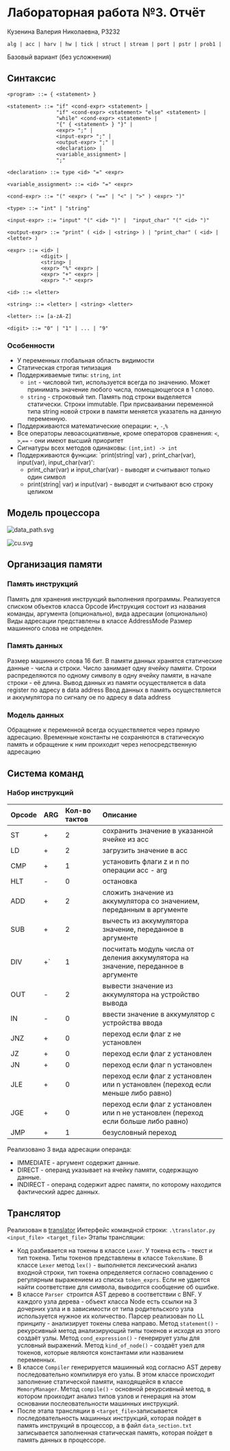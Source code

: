 # Лабораторная работа №3. Отчёт

Кузенина Валерия Николаевна, P3232

`alg | acc | harv | hw | tick | struct | stream | port | pstr | prob1 |`

Базовый вариант (без усложнения)
## Синтаксис
``` ebnf
<program> ::= { <statement> }

<statement> ::= "if" <cond-expr> <statement> |
                "if" <cond-expr> <statement> "else" <statement> |
                "while" <cond-expr> <statement> |
                "{" { <statement> } "}" |
                <expr> ";" |
                <input-expr> ";" |
                <output-expr> ";" |
                <declaration> |
                <variable_assignment> |
                ";"

<declaration> ::= type <id> "=" <expr>

<variable_assignment> ::= <id> "=" <expr>

<cond-expr> ::= "(" <expr> ( "==" | "<" | ">" ) <expr> ")"

<type> ::= "int" | "string"

<input-expr> ::= "input" "(" <id> ")" |  "input_char" "(" <id> ")"

<output-expr> ::= "print" ( <id> | <string> ) | "print_char" ( <id> | <letter> )

<expr> ::= <id> |
           <digit> |
           <string> |
           <expr> "%" <expr> |
           <expr> "+" <expr> |
           <expr> "-" <expr>

<id> ::= <letter>

<string> ::= <letter> | <string> <letter>

<letter> ::= [a-zA-Z]

<digit> ::= "0" | "1" | ... | "9"
```
### Особенности
- У переменных глобальная область видимости
- Статическая строгая типизация
- Поддерживаемые типы: `string`, `int`
  - `int` - числовой тип, используется всегда по значению. Может принимать значение любого числа, помещающегося в 1 слово.
  - `string` - строковый тип. Память под строки выделяется статически. Строки immutable. При присваивании переменной типа string новой строки в памяти меняется указатель на данную переменную.
- Поддерживаются математические операции: `+`, `-`,`%`
- Все операторы левоасоциативные, кроме операторов сравнения: `<`, `>`,`==` - они имеют высший приоритет
- Сигнатуры всех методов одинаковы: `(int,int) -> int`
- Поддерживаются функции: `print(string| var) , print_char(var), input(var), input_char(var)':
  - print_char(var) и  input_char(var) - выводят и считывают только один символ
  - print(string| var) и input(var) - выводят и считывают всю строку целиком
## Модель процессора
![data_path.svg](./model/data_path.svg)

![cu.svg](./model/cu.svg)


## Организация памяти
### Память инструкций
Память для хранения инструкций выполнения программы. Реализуется списком объектов класса Opcode
Инструкция состоит из названия команды, аргумента (опционально), вида адресации (опционально)
Виды адресации представлены в классе AddressMode
Размер машинного слова не определен.
### Память данных
Размер машинного слова 16 бит.
В памяти данных хранятся статические данные - числа и строки.
Число занимает одну ячейку памяти.
Строки распределяются по одному символу в одну ячейку памяти, в начале строки - её длина.
Вывод данных из памяти осуществляется в data register по адресу в data address
Ввод данных в память осуществляется и аккумулятора по сигналу oe по адресу в data address
### Модель данных
Обращение к переменной всегда осуществляется через прямую адресацию. 
Временные константы не сохраняются в статическую память и обращение к ним проиходит через непосредственную адресацию

## Система команд
### Набор инструкций

| Opcode | ARG   | Кол-во тактов | Описание                                                    |
|:-----|:----    |:--------------|:------------------------------------------------------------|
| ST   | +   | 2                 | сохранить значение в указанной ячейке из acc                  |
| LD   | +   | 2                 | загрузить значение в acc                   |
| CMP  | +   | 1               | установить флаги z и n по операции acc - arg                           |
| HLT  | -   | 0               | остановка                                |
| ADD  | +   | 2               | сложить значение из аккумулятора со значением, переданным в аргументе          |
| SUB  | +   | 2               | вычесть из аккумулятора значение, переданное в аргументе |
| DIV  | +`  | 1               | посчитать модуль числа от деления аккумулятора на значение, переданное в аргументе                                     |
| OUT  | -   | 2               | вывести значение из аккумулятора на устройство вывода                          |
|  IN  | -   | 0               | ввести значение в аккумулятор с устройства ввода                                                  |
|  JNZ | +   | 0               | переход если флаг z не установлен                                                  |
|  JZ  | +   | 0               | переход если флаг z установлен                                                  |
|  JN  | +   | 0               | переход если флаг n установлен                                                  |
|  JLE | +   | 0               | переход если флаг z установлен или n установлен (переход если меньше либо равно)                                                 |
|  JGE | +   | 0               | переход если флаг z установлен или n не установлен (переход если больше либо равно)                                                 |
|  JMP | +   | 1               | безусловный переход                                         |

Реализовано 3 вида адресации операнда:
- IMMEDIATE -  аргумент содержит данные. 
- DIRECT - операнд указывает на ячейку памяти, содержащую данные. 
- INDIRECT - операнд содержит адрес памяти, по которому находится фактический адрес данных.

## Транслятор
Реализован в [translator](./translator.py)
Интерфейс командной строки: `.\translator.py <input_file> <target_file>`
Этапы трансляции:
- Код разбивается на токены в классе `Lexer`. У токена есть - текст и тип токена. Типы токенов представлены в классе `TokensName`. В классе `Lexer` метод `lex()` - выполняется лексический анализ входной строки, тип токена определяется согласно совпадению с регулярным выражением из списка `token_exprs`. Если не удается найти соответствие для символа, выводится сообщение об ошибке.
- В классе `Parser `строится AST дерево в соответствии с BNF. У каждого узла дерева - объект класса Node есть ссылки на 3 дочерних узла и в зависимости от типа родительского узла используется нужное их количество. Парсер реализован по LL принципу - анализирует токены слева направо. Метод `statement()` - рекурсивный метод анализирующий типы токенов и исходя из этого создаёт узлы. Метод `cond_expression()` - генерирует узлы для условный выражений. Метод `kind_of_node()` - создаёт узел для токенов, которые являются константами или названием переменных.
- В классе `Compiler` генерируется машинный код согласно AST дереву последовательно компилируя его узлы. В этом классе происходит заполнение статической памяти, находящейся в классе `MemoryManager`. Метод `compile()` - основной рекурсивный метод, в котором проиходит анализ типов узлов и генерация на этом основании послеовательности машинных инструкций.
- После этапа трансляции в `<target_file>`записывается последовательность машинных инструкций, которая пойдет в память инструкций в процессор, а в файл `data_section.txt` записывается заполненная статическая память, которая пойдет в память данных в процессоре.

